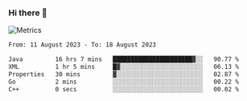 ### Hi there 👋

![Metrics](https://github.com/radoapx/radoapx/blob/main/github-metrics.svg)

<!--START_SECTION:waka-->

```txt
From: 11 August 2023 - To: 18 August 2023

Java         16 hrs 7 mins   ██████████████████████▓░░   90.77 %
XML          1 hr 5 mins     █▓░░░░░░░░░░░░░░░░░░░░░░░   06.13 %
Properties   30 mins         ▓░░░░░░░░░░░░░░░░░░░░░░░░   02.87 %
Go           2 mins          ░░░░░░░░░░░░░░░░░░░░░░░░░   00.22 %
C++          0 secs          ░░░░░░░░░░░░░░░░░░░░░░░░░   00.02 %
```

<!--END_SECTION:waka-->

<!--
**radoapx/radoapx** is a ✨ _special_ ✨ repository because its `README.md` (this file) appears on your GitHub profile.

Here are some ideas to get you started:

- 🔭 I’m currently working on ...
- 🌱 I’m currently learning ...
- 👯 I’m looking to collaborate on ...
- 🤔 I’m looking for help with ...
- 💬 Ask me about ...
- 📫 How to reach me: ...
- 😄 Pronouns: ...
- ⚡ Fun fact: ...
-->
